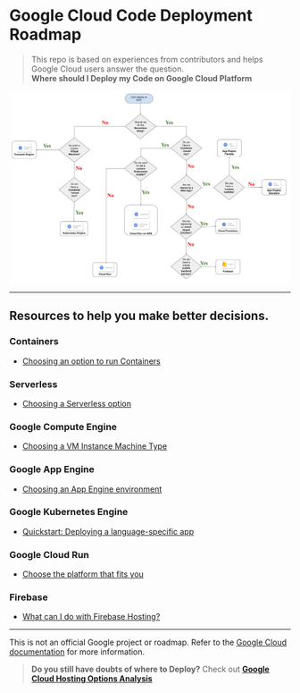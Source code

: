 # Google Cloud Code Deployment Roadmap
> This repo is based on experiences from contributors and helps Google Cloud users answer the question.  
**Where should I Deploy my Code on Google Cloud Platform**

![GCP Roadmap](gcp_roadmap_v1.jpg)

-----

## Resources to help you make better decisions.

### Containers
- [Choosing an option to run Containers](https://cloud.google.com/container-options/)

### Serverless
- [Choosing a Serverless option](https://cloud.google.com/serverless-options/)

### Google Compute Engine
- [Choosing a VM Instance Machine Type](https://cloud.google.com/compute/docs/machine-types)

### Google App Engine
- [Choosing an App Engine environment](https://cloud.google.com/appengine/docs/the-appengine-environments)

### Google Kubernetes Engine
- [Quickstart: Deploying a language-specific app](https://cloud.google.com/kubernetes-engine/docs/quickstarts/deploying-a-language-specific-app)

### Google Cloud Run
- [Choose the platform that fits you](https://cloud.google.com/run/#choose-the-platform-that-fits-you)

### Firebase
- [What can I do with Firebase Hosting?](https://firebase.google.com/docs/hosting/use-cases)

-----

This is not an official Google project or roadmap. Refer to the [Google Cloud documentation](https://cloud.google.com/docs/) for more information. 

> **Do you still have doubts of where to Deploy?** Check out [**Google Cloud Hosting Options Analysis**](https://cloud.google.com/hosting-options/#hosting-options)
